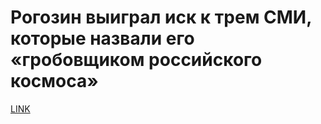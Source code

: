 # Рогозин выиграл иск к трем СМИ, которые назвали его «гробовщиком российского космоса»



[LINK](https://varlamov.ru/4103349.html)